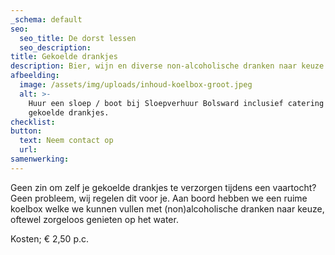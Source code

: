 ```yaml
---
_schema: default
seo:
  seo_title: De dorst lessen
  seo_description:
title: Gekoelde drankjes
description: Bier, wijn en diverse non-alcoholische dranken naar keuze.
afbeelding:
  image: /assets/img/uploads/inhoud-koelbox-groot.jpeg
  alt: >-
    Huur een sloep / boot bij Sloepverhuur Bolsward inclusief catering zoals
    gekoelde drankjes.
checklist:
button:
  text: Neem contact op
  url:
samenwerking:
---
```


Geen zin om zelf je gekoelde drankjes te verzorgen tijdens een vaartocht? Geen probleem, wij regelen dit voor je. Aan boord hebben we een ruime koelbox welke we kunnen vullen met (non)alcoholische dranken naar keuze, oftewel zorgeloos genieten op het water.

Kosten; € 2,50 p.c.
